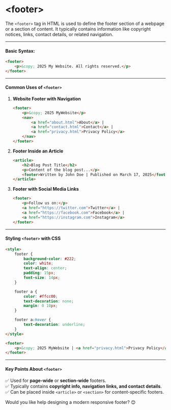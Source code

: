 # \<footer>

The `<footer>` tag in HTML is used to define the footer section of a webpage or a section of content. It typically contains information like copyright notices, links, contact details, or related navigation.

***

#### **Basic Syntax:**

```html
<footer>
    <p>&copy; 2025 My Website. All rights reserved.</p>
</footer>
```

***

#### **Common Uses of `<footer>`**

1.  **Website Footer with Navigation**

    ```html
    <footer>
        <p>&copy; 2025 MyWebsite</p>
        <nav>
            <a href="about.html">About</a> |
            <a href="contact.html">Contact</a> |
            <a href="privacy.html">Privacy Policy</a>
        </nav>
    </footer>
    ```
2.  **Footer Inside an Article**

    ```html
    <article>
        <h2>Blog Post Title</h2>
        <p>Content of the blog post...</p>
        <footer>Written by John Doe | Published on March 17, 2025</footer>
    </article>
    ```
3.  **Footer with Social Media Links**

    ```html
    <footer>
        <p>Follow us on:</p>
        <a href="https://twitter.com">Twitter</a> |
        <a href="https://facebook.com">Facebook</a> |
        <a href="https://instagram.com">Instagram</a>
    </footer>
    ```

***

#### **Styling `<footer>` with CSS**

```html
<style>
    footer {
        background-color: #222;
        color: white;
        text-align: center;
        padding: 15px;
        font-size: 14px;
    }

    footer a {
        color: #ffcc00;
        text-decoration: none;
        margin: 0 10px;
    }

    footer a:hover {
        text-decoration: underline;
    }
</style>

<footer>
    <p>&copy; 2025 MyWebsite | <a href="privacy.html">Privacy Policy</a></p>
</footer>
```

***

#### **Key Points About `<footer>`**

✅ Used for **page-wide** or **section-wide** footers.\
✅ Typically contains **copyright info, navigation links, and contact details**.\
✅ Can be placed inside `<article>` or `<section>` for content-specific footers.

Would you like help designing a modern responsive footer? 😊
